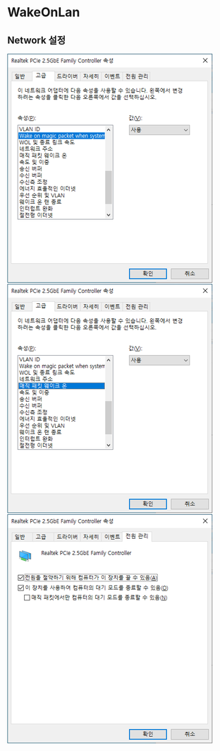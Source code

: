 # WakeOnLan


## Network 설정
<img src="./img/wol_net.png"/>
<img src="./img/wol_net1.png"/>
<img src="./img/wol_net2.png"/>

